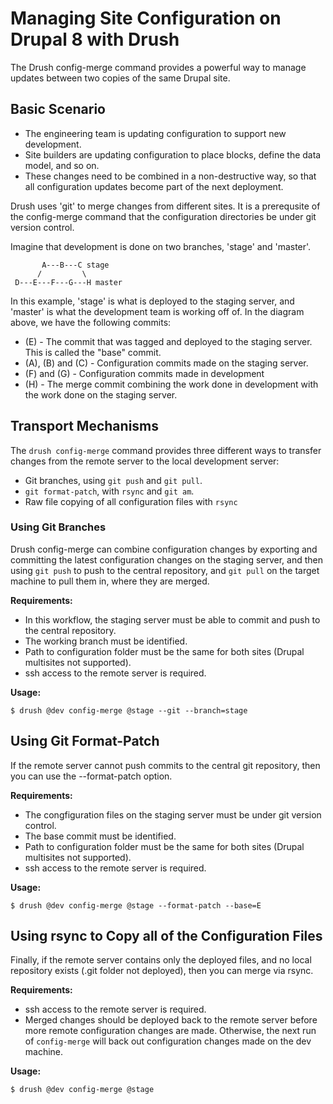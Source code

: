# Managing Site Configuration on Drupal 8 with Drush

The Drush config-merge command provides a powerful way to manage updates
between two copies of the same Drupal site.

## Basic Scenario

- The engineering team is updating configuration to support new development.
- Site builders are updating configuration to place blocks, define the data model, and so on.
- These changes need to be combined in a non-destructive way, so that all configuration updates become part of the next deployment.

Drush uses 'git' to merge changes from different sites.  It is a prerequsite
of the config-merge command that the configuration directories be under
git version control.

Imagine that development is done on two branches, 'stage' and 'master'.

           A---B---C stage
          /         \
     D---E---F---G---H master

In this example, 'stage' is what is deployed to the staging server, and
'master' is what the development team is working off of.  In the diagram
above, we have the following commits:

- (E) - The commit that was tagged and deployed to the staging server. This is called the "base" commit.
- (A), (B) and (C) - Configuration commits made on the staging server.
- (F) and (G) - Configuration commits made in development
- (H) - The merge commit combining the work done in development with the work done on the staging server.

## Transport Mechanisms

The `drush config-merge` command provides three different ways to transfer
changes from the remote server to the local development server:

- Git branches, using `git push` and `git pull`.
- `git format-patch`, with `rsync` and `git am`.
- Raw file copying of all configuration files with `rsync`

### Using Git Branches

Drush config-merge can combine configuration changes by exporting and
committing the latest configuration changes on the staging server, and
then using `git push` to push to the central repository, and `git pull`
on the target machine to pull them in, where they are merged.

**Requirements:**

- In this workflow, the staging server must be able to commit and push to the central repository.
- The working branch must be identified.
- Path to configuration folder must be the same for both sites (Drupal multisites not supported).
- ssh access to the remote server is required.

**Usage:**

    $ drush @dev config-merge @stage --git --branch=stage

## Using Git Format-Patch

If the remote server cannot push commits to the central git repository,
then you can use the --format-patch option.

**Requirements:**

- The congfiguration files on the staging server must be under git version control.
- The base commit must be identified.
- Path to configuration folder must be the same for both sites (Drupal multisites not supported).
- ssh access to the remote server is required.

**Usage:**

    $ drush @dev config-merge @stage --format-patch --base=E

## Using rsync to Copy all of the Configuration Files

Finally, if the remote server contains only the deployed files, and
no local repository exists (.git folder not deployed), then you can
merge via rsync.

**Requirements:**

- ssh access to the remote server is required.
- Merged changes should be deployed back to the remote server before more remote configuration changes are made.  Otherwise, the next run of `config-merge` will back out configuration changes made on the dev machine.

**Usage:**

    $ drush @dev config-merge @stage
